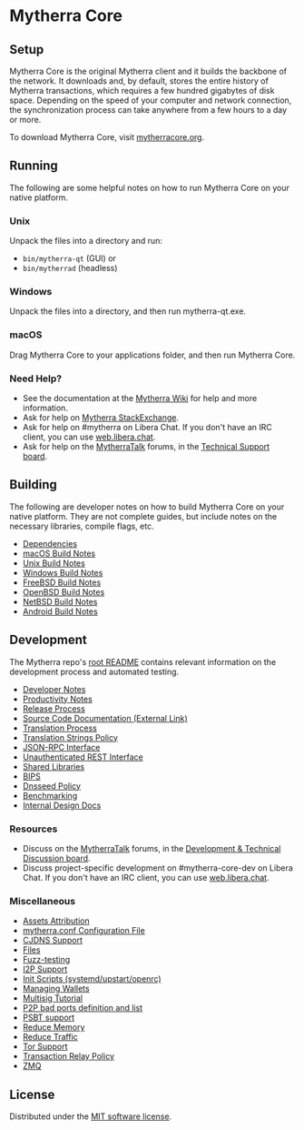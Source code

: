 Mytherra Core
=============

Setup
---------------------
Mytherra Core is the original Mytherra client and it builds the backbone of the network. It downloads and, by default, stores the entire history of Mytherra transactions, which requires a few hundred gigabytes of disk space. Depending on the speed of your computer and network connection, the synchronization process can take anywhere from a few hours to a day or more.

To download Mytherra Core, visit [mytherracore.org](https://bitcoincore.org/en/download/).

Running
---------------------
The following are some helpful notes on how to run Mytherra Core on your native platform.

### Unix

Unpack the files into a directory and run:

- `bin/mytherra-qt` (GUI) or
- `bin/mytherrad` (headless)

### Windows

Unpack the files into a directory, and then run mytherra-qt.exe.

### macOS

Drag Mytherra Core to your applications folder, and then run Mytherra Core.

### Need Help?

* See the documentation at the [Mytherra Wiki](https://en.mytherra.it/wiki/Main_Page)
for help and more information.
* Ask for help on [Mytherra StackExchange](https://mytherra.stackexchange.com).
* Ask for help on #mytherra on Libera Chat. If you don't have an IRC client, you can use [web.libera.chat](https://web.libera.chat/#mytherra).
* Ask for help on the [MytherraTalk](https://mytherratalk.org/) forums, in the [Technical Support board](https://mytherratalk.org/index.php?board=4.0).

Building
---------------------
The following are developer notes on how to build Mytherra Core on your native platform. They are not complete guides, but include notes on the necessary libraries, compile flags, etc.

- [Dependencies](dependencies.md)
- [macOS Build Notes](build-osx.md)
- [Unix Build Notes](build-unix.md)
- [Windows Build Notes](build-windows.md)
- [FreeBSD Build Notes](build-freebsd.md)
- [OpenBSD Build Notes](build-openbsd.md)
- [NetBSD Build Notes](build-netbsd.md)
- [Android Build Notes](build-android.md)

Development
---------------------
The Mytherra repo's [root README](/README.md) contains relevant information on the development process and automated testing.

- [Developer Notes](developer-notes.md)
- [Productivity Notes](productivity.md)
- [Release Process](release-process.md)
- [Source Code Documentation (External Link)](https://doxygen.mytherracore.org/)
- [Translation Process](translation_process.md)
- [Translation Strings Policy](translation_strings_policy.md)
- [JSON-RPC Interface](JSON-RPC-interface.md)
- [Unauthenticated REST Interface](REST-interface.md)
- [Shared Libraries](shared-libraries.md)
- [BIPS](bips.md)
- [Dnsseed Policy](dnsseed-policy.md)
- [Benchmarking](benchmarking.md)
- [Internal Design Docs](design/)

### Resources
* Discuss on the [MytherraTalk](https://mytherratalk.org/) forums, in the [Development & Technical Discussion board](https://mytherratalk.org/index.php?board=6.0).
* Discuss project-specific development on #mytherra-core-dev on Libera Chat. If you don't have an IRC client, you can use [web.libera.chat](https://web.libera.chat/#mytherra-core-dev).

### Miscellaneous
- [Assets Attribution](assets-attribution.md)
- [mytherra.conf Configuration File](mytherra-conf.md)
- [CJDNS Support](cjdns.md)
- [Files](files.md)
- [Fuzz-testing](fuzzing.md)
- [I2P Support](i2p.md)
- [Init Scripts (systemd/upstart/openrc)](init.md)
- [Managing Wallets](managing-wallets.md)
- [Multisig Tutorial](multisig-tutorial.md)
- [P2P bad ports definition and list](p2p-bad-ports.md)
- [PSBT support](psbt.md)
- [Reduce Memory](reduce-memory.md)
- [Reduce Traffic](reduce-traffic.md)
- [Tor Support](tor.md)
- [Transaction Relay Policy](policy/README.md)
- [ZMQ](zmq.md)

License
---------------------
Distributed under the [MIT software license](/COPYING).
